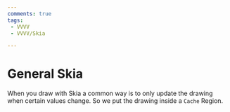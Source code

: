 ```yaml
---
comments: true
tags:
 - VVVV
 - VVVV/Skia

---
```


# General Skia
When you draw with Skia a common way is to only update the drawing when certain values change. So we put the drawing inside a `Cache` Region.